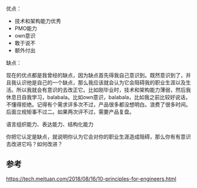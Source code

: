 优点：

- 技术和架构能力优秀
- PMO能力
- own意识
- 敢于说不
- 额外付出

缺点：

现在的优点都是我曾经的缺点，因为缺点首先得我自己意识到。既然意识到了，并且我认识他是自己的一个缺点，那么我应该就会认为它会阻碍我的职业生涯以及生活。所以我就会有意识的去改正它。比如刚毕业时，技术和架构能力薄弱，然后我休息日自我学习，balabala。比如own意识，balabala，比如我之前比较好说话，不懂得拒绝。记得有个需求评多次不过，产品很多都没想明白。浪费了很多时间。后面立规矩事不过二。如果两次评不过，需要产品复盘。

语言组织能力、表达能力、结构化能力

你把它认定是缺点，就说明你认为它会对你的职业生涯造成阻碍，那么你有有意识去改进它吗？如何改进？



## 参考

https://tech.meituan.com/2018/08/16/10-principles-for-engineers.html